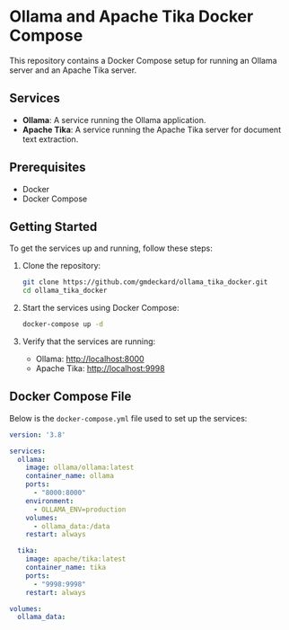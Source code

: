 # Ollama and Apache Tika Docker Compose

This repository contains a Docker Compose setup for running an Ollama server and an Apache Tika server.

## Services

- **Ollama**: A service running the Ollama application.
- **Apache Tika**: A service running the Apache Tika server for document text extraction.

## Prerequisites

- Docker
- Docker Compose

## Getting Started

To get the services up and running, follow these steps:

1. Clone the repository:
    ```bash
    git clone https://github.com/gmdeckard/ollama_tika_docker.git
    cd ollama_tika_docker
    ```

2. Start the services using Docker Compose:
    ```bash
    docker-compose up -d
    ```

3. Verify that the services are running:
    - Ollama: [http://localhost:8000](http://localhost:8000)
    - Apache Tika: [http://localhost:9998](http://localhost:9998)

## Docker Compose File

Below is the `docker-compose.yml` file used to set up the services:

```yaml
version: '3.8'

services:
  ollama:
    image: ollama/ollama:latest
    container_name: ollama
    ports:
      - "8000:8000"
    environment:
      - OLLAMA_ENV=production
    volumes:
      - ollama_data:/data
    restart: always

  tika:
    image: apache/tika:latest
    container_name: tika
    ports:
      - "9998:9998"
    restart: always

volumes:
  ollama_data:
